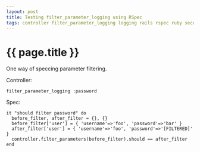 ```yaml
---
layout: post
title: Testing filter_parameter_logging using RSpec
tags: controller filter_parameter_logging logging rails rspec ruby security
---
```


{{ page.title }}
====

One way of speccing parameter filtering.

Controller:

    filter_parameter_logging :password

Spec:

    it "should filter password" do
      before_filter, after_filter = {}, {}
      before_filter['user'] = { 'username'=>'foo', 'password'=>'bar' }
      after_filter['user'] = { 'username'=>'foo', 'password'=>'[FILTERED]' }      
      controller.filter_parameters(before_filter).should == after_filter
    end

